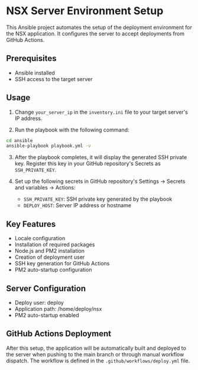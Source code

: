 # NSX Server Environment Setup

This Ansible project automates the setup of the deployment environment for the NSX application. It configures the server to accept deployments from GitHub Actions.

## Prerequisites

- Ansible installed
- SSH access to the target server

## Usage

1. Change `your_server_ip` in the `inventory.ini` file to your target server's IP address.

2. Run the playbook with the following command:

```bash
cd ansible
ansible-playbook playbook.yml -v
```

3. After the playbook completes, it will display the generated SSH private key.
   Register this key in your GitHub repository's Secrets as `SSH_PRIVATE_KEY`.

4. Set up the following secrets in GitHub repository's Settings → Secrets and variables → Actions:
   - `SSH_PRIVATE_KEY`: SSH private key generated by the playbook
   - `DEPLOY_HOST`: Server IP address or hostname

## Key Features

- Locale configuration
- Installation of required packages
- Node.js and PM2 installation
- Creation of deployment user
- SSH key generation for GitHub Actions
- PM2 auto-startup configuration

## Server Configuration

- Deploy user: deploy
- Application path: /home/deploy/nsx
- PM2 auto-startup enabled

## GitHub Actions Deployment

After this setup, the application will be automatically built and deployed to the server when pushing to the main branch or through manual workflow dispatch. The workflow is defined in the `.github/workflows/deploy.yml` file.
